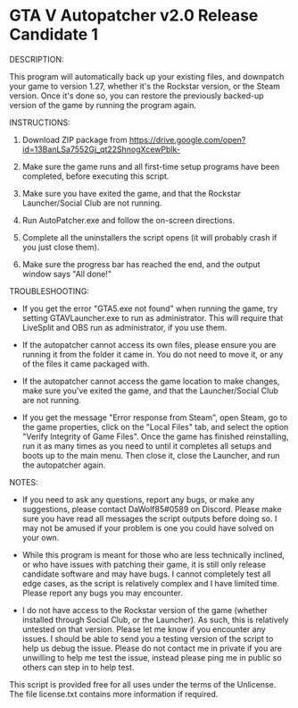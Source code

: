 # GTA V Autopatcher v2.0 Release Candidate 1


DESCRIPTION:

This program will automatically back up your existing files, and downpatch your game to version 1.27, whether it's the Rockstar version, or the Steam version. Once it's done so, you can restore the previously backed-up version of the game by running the program again.


INSTRUCTIONS:

1. Download ZIP package from https://drive.google.com/open?id=13BanLSa7552Gj_qt22ShnogXcewPblk-

2. Make sure the game runs and all first-time setup programs have been completed, before executing this script.

3. Make sure you have exited the game, and that the Rockstar Launcher/Social Club are not running.

4. Run AutoPatcher.exe and follow the on-screen directions.

5. Complete all the uninstallers the script opens (it will probably crash if you just close them).

6. Make sure the progress bar has reached the end, and the output window says "All done!"


TROUBLESHOOTING:

- If you get the error "GTA5.exe not found" when running the game, try setting GTAVLauncher.exe to run as administrator. This will require that LiveSplit and OBS run as administrator, if you use them.

- If the autopatcher cannot access its own files, please ensure you are running it from the folder it came in. You do not need to move it, or any of the files it came packaged with.

- If the autopatcher cannot access the game location to make changes, make sure you've exited the game, and that the Launcher/Social Club are not running.

- If you get the message "Error response from Steam", open Steam, go to the game properties, click on the "Local Files" tab, and select the option "Verify Integrity of Game Files". Once the game has finished reinstalling, run it as many times as you need to until it completes all setups and boots up to the main menu. Then close it, close the Launcher, and run the autopatcher again.


NOTES:

- If you need to ask any questions, report any bugs, or make any suggestions, please contact DaWolf85#0589 on Discord. Please make sure you have read all messages the script outputs before doing so. I may not be amused if your problem is one you could have solved on your own.

- While this program is meant for those who are less technically inclined, or who have issues with patching their game, it is still only release candidate software and may have bugs. I cannot completely test all edge cases, as the script is relatively complex and I have limited time. Please report any bugs you may encounter.

- I do not have access to the Rockstar version of the game (whether installed through Social Club, or the Launcher). As such, this is relatively untested on that version. Please let me know if you encounter any issues. I should be able to send you a testing version of the script to help us debug the issue. Please do not contact me in private if you are unwilling to help me test the issue, instead please ping me in public so others can step in to help test.



This script is provided free for all uses under the terms of the Unlicense. The file license.txt contains more information if required.
